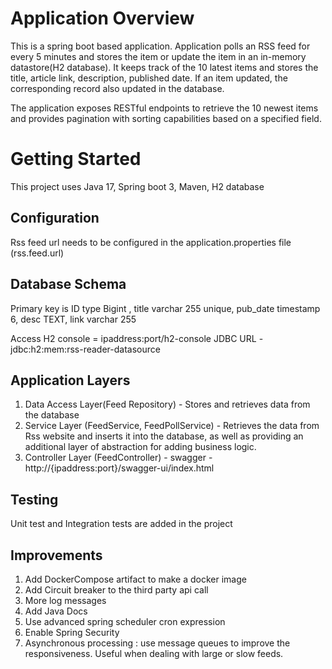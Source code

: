 # Application Overview

This is a spring boot based application. Application polls an RSS feed for every 5 minutes and
stores the item or update the item in an in-memory datastore(H2 database). It keeps track of the 10 latest
items and stores the title, article link, description, published date. If an item updated, the
corresponding record also updated in the database.

The application exposes RESTful endpoints to retrieve the 10 newest items and provides
pagination with sorting capabilities based on a specified field.

# Getting Started
 This project uses Java 17, Spring boot 3, Maven, H2 database
 
## Configuration
Rss feed url needs to be configured in the application.properties file (rss.feed.url)

## Database Schema
Primary key is ID type Bigint ,
title varchar 255 unique,
pub_date timestamp 6, 
desc TEXT, 
link varchar 255 

Access H2 console = ipaddress:port/h2-console
JDBC URL - jdbc:h2:mem:rss-reader-datasource

## Application Layers
1. Data Access Layer(Feed Repository) - Stores and retrieves data from the database
2. Service Layer (FeedService, FeedPollService) - Retrieves the data from Rss website and inserts it into the database, as well as providing an additional layer of abstraction for adding business logic.
3. Controller Layer (FeedController) - swagger - http://{ipaddress:port}/swagger-ui/index.html

## Testing 
Unit test and Integration tests are added in the project

## Improvements
1. Add DockerCompose artifact to make a docker image
2. Add Circuit breaker to the third party api call
3. More log messages
4. Add Java Docs
5. Use advanced spring scheduler cron expression
6. Enable Spring Security
7. Asynchronous processing : use message queues to improve the responsiveness. Useful when dealing with large or slow feeds.